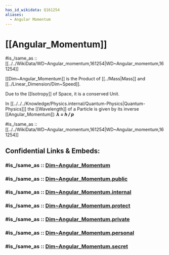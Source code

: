 ```yaml
---
has_id_wikidata: Q161254
aliases:
  - Angular Momentum
---
```


# [[Angular_Momentum]] 

#is_/same_as :: [[../../WikiData/WD~Angular_momentum,161254|WD~Angular_momentum,161254]] 

[[Dim~Angular_Momentum]] is the Product of [[../Mass|Mass]] and [[../Linear_Dimension/Dim~Speed]]. 

Due to the [[Isotropy]] of Space, it is a conserved Unit. 

In [[../../../Knowledge/Physics.internal/Quantum-Physics|Quantum-Physics]]] the [[Wavelength]] of a Particle is 
given by its inverse [[Angular_Momentum]]:  ___λ = h / p___ 

#is_/same_as :: [[../../WikiData/WD~Angular_momentum,161254|WD~Angular_momentum,161254]] 

## Confidential Links & Embeds: 

### #is_/same_as :: [Dim~Angular_Momentum](/_Standards/Dimension/Angular_Dimension/Dim~Angular_Momentum.md) 

### #is_/same_as :: [Dim~Angular_Momentum.public](/_public/Dimension/Angular_Dimension/Dim~Angular_Momentum.public.md) 

### #is_/same_as :: [Dim~Angular_Momentum.internal](/_internal/Dimension/Angular_Dimension/Dim~Angular_Momentum.internal.md) 

### #is_/same_as :: [Dim~Angular_Momentum.protect](/_protect/Dimension/Angular_Dimension/Dim~Angular_Momentum.protect.md) 

### #is_/same_as :: [Dim~Angular_Momentum.private](/_private/Dimension/Angular_Dimension/Dim~Angular_Momentum.private.md) 

### #is_/same_as :: [Dim~Angular_Momentum.personal](/_personal/Dimension/Angular_Dimension/Dim~Angular_Momentum.personal.md) 

### #is_/same_as :: [Dim~Angular_Momentum.secret](/_secret/Dimension/Angular_Dimension/Dim~Angular_Momentum.secret.md)


